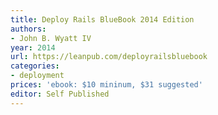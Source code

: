 ```yaml
---
title: Deploy Rails BlueBook 2014 Edition
authors:
- John B. Wyatt IV
year: 2014
url: https://leanpub.com/deployrailsbluebook
categories:
- deployment
prices: 'ebook: $10 mininum, $31 suggested'
editor: Self Published
---
```

